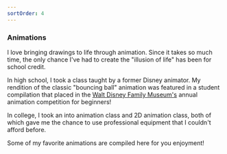 ```yaml
---
sortOrder: 4
---
```


### Animations

I love bringing drawings to life through animation. Since it takes so much time, the only chance I've had to create the "illusion of life" has been for school credit.

In high school, I took a class taught by a former Disney animator. My rendition of the classic "bouncing ball" animation was featured in a student compilation that placed in the [Walt Disney Family Museum's](https://www.waltdisney.org/) annual animation competition for beginners!

In college, I took an into animation class and 2D animation class, both of which gave me the chance to use professional equipment that I couldn't afford before.

Some of my favorite animations are compiled here for you enjoyment!

<image-row>
  <img src='/images/animations/walk-cycle.gif' alt='' />
  <img src='/images/animations/zoetrope.gif' alt='' />
  <img src='/images/animations/circle-boogie.gif' alt='' />
</image-row>

<image-row>
  <img src='/images/animations/six-ft-apart.gif' alt='' />
  <img src='/images/animations/jack-in-the-box.gif' alt='' />
</image-row>

<image-row>
  <img src='/images/animations/fire-paper.gif' alt='' />
  <img src='/images/animations/explosion.gif' alt='' />
  <img src='/images/animations/fire.gif' alt='' />
</image-row>

<image-row>
  <img src='/images/animations/bunny.gif' alt='' />
  <img src='/images/animations/monty-python.gif' alt='' />
  <img src='/images/animations/wave.gif' alt='' />
</image-row>